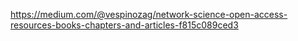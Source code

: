 https://medium.com/@vespinozag/network-science-open-access-resources-books-chapters-and-articles-f815c089ced3
